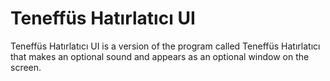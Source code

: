 # Teneffüs Hatırlatıcı UI
Teneffüs Hatırlatıcı UI is a version of the program called Teneffüs Hatırlatıcı that makes an optional sound and appears as an optional window on the screen. 


